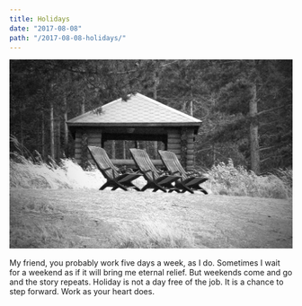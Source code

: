 ```yaml
---
title: Holidays
date: "2017-08-08"
path: "/2017-08-08-holidays/"
---
```


![Lounge chairs](./P8090248.jpg)

My friend, you probably work five days a week, as I do. Sometimes I wait for a weekend as if it will bring me eternal relief. But weekends come and go and the story repeats. Holiday is not a day free of the job. It is a chance to step forward. Work as your heart does.